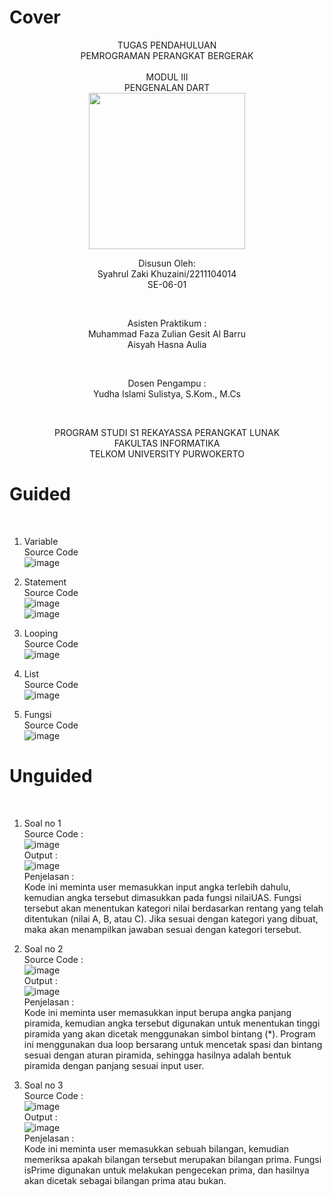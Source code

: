 # Cover 
<div align="center">
TUGAS PENDAHULUAN <br>
PEMROGRAMAN PERANGKAT BERGERAK <br>
<br>
MODUL III <br>
PENGENALAN DART <br>

<img src="https://lac.telkomuniversity.ac.id/wp-content/uploads/2021/01/cropped-1200px-Telkom_University_Logo.svg-270x270.png" width="250px">

<br>

Disusun Oleh: <br>
Syahrul Zaki Khuzaini/2211104014 <br>
SE-06-01 <br>

<br>

Asisten Praktikum : <br>
Muhammad Faza Zulian Gesit Al Barru <br>
Aisyah Hasna Aulia <br>

<br>

Dosen Pengampu : <br>
Yudha Islami Sulistya, S.Kom., M.Cs <br>

<br>

PROGRAM STUDI S1 REKAYASSA PERANGKAT LUNAK <br>
FAKULTAS INFORMATIKA <br> 
TELKOM UNIVERSITY PURWOKERTO <br>

</div>

# Guided
<br>

1. Variable <br>
    Source Code <br>
    ![image](/03_Pengenalan_Dart/img/variabel.png)
    <br>

2. Statement <br>
    Source Code <br>
    ![image](/03_Pengenalan_Dart/img/statement.png) <br>
    ![image](/03_Pengenalan_Dart/img/switch.png) <br>

3. Looping <br>
    Source Code <br>
    ![image](/03_Pengenalan_Dart/img/looping.png) <br>

4. List <br>
    Source Code <br>
    ![image](/03_Pengenalan_Dart/img/list.png) <br>

5. Fungsi <br>
    Source Code <br>
    ![image](/03_Pengenalan_Dart/img/fungsi.png) <br>

# Unguided
<br>

1. Soal no 1 <br>
    Source Code : <br>
    ![image](/03_Pengenalan_Dart/img/soal1.png) <br>
    Output : <br>
    ![image](/03_Pengenalan_Dart/img/output1.png) <br>
    Penjelasan : <br>
    Kode ini meminta user memasukkan input angka terlebih dahulu, kemudian angka tersebut dimasukkan pada fungsi nilaiUAS. Fungsi tersebut akan menentukan kategori nilai berdasarkan rentang yang telah ditentukan (nilai A, B, atau C). Jika sesuai dengan kategori yang dibuat, maka akan menampilkan jawaban sesuai dengan kategori tersebut.
    <br>

2. Soal no 2 <br>
    Source Code : <br>
    ![image](/03_Pengenalan_Dart/img/soal2.png) <br>
    Output : <br>
    ![image](/03_Pengenalan_Dart/img/output2.png) <br>
    Penjelasan : <br>
    Kode ini meminta user memasukkan input berupa angka panjang piramida, kemudian angka tersebut digunakan untuk menentukan tinggi piramida yang akan dicetak menggunakan simbol bintang (*). Program ini menggunakan dua loop bersarang untuk mencetak spasi dan bintang sesuai dengan aturan piramida, sehingga hasilnya adalah bentuk piramida dengan panjang sesuai input user.
    <br>

3. Soal no 3 <br>
    Source Code : <br>
    ![image](/03_Pengenalan_Dart/img/soal3.png) <br>
    Output : <br>
    ![image](/03_Pengenalan_Dart/img/output3.png) <br>
    Penjelasan : <br>
    Kode ini meminta user memasukkan sebuah bilangan, kemudian memeriksa apakah bilangan tersebut merupakan bilangan prima. Fungsi isPrime digunakan untuk melakukan pengecekan prima, dan hasilnya akan dicetak sebagai bilangan prima atau bukan.